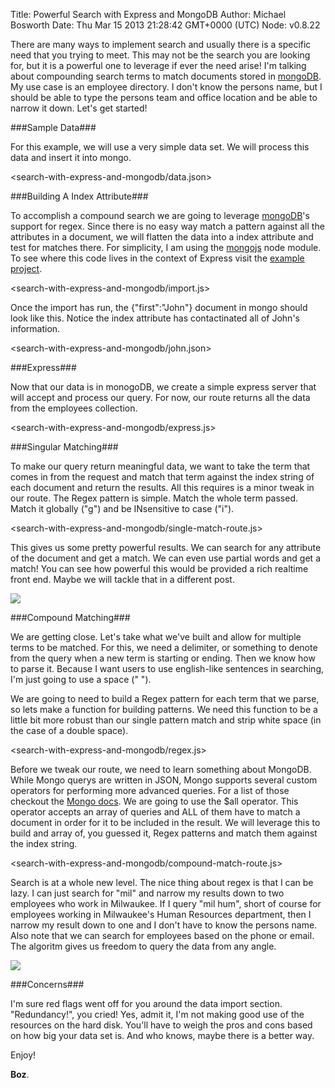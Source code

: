 Title: Powerful Search with Express and MongoDB
Author: Michael Bosworth
Date: Thu Mar 15 2013 21:28:42 GMT+0000 (UTC)
Node: v0.8.22

There are many ways to implement search and usually there is a specific need that you trying to meet.  This may not be the search you are looking for, but it is a powerful one to leverage if ever the need arise!  I'm talking about compounding search terms to match documents stored in [mongoDB][].  My use case is an employee directory.  I don't know the persons name, but I should be able to type the persons team and office location and be able to narrow it down.  Let's get started!

###Sample Data###

For this example, we will use a very simple data set.  We will process this data and insert it into mongo.

<search-with-express-and-mongodb/data.json>

###Building A Index Attribute###

To accomplish a compound search we are going to leverage [mongoDB][]'s support for regex.  Since there is no easy way match a pattern against all the attributes in a document, we will flatten the data into a index attribute and test for matches there.  For simplicity, I am using the [mongojs][] node module.  To see where this code lives in the context of Express visit the [example project][].  

<search-with-express-and-mongodb/import.js>

Once the import has run, the {"first":"John"} document in mongo should look like this.  Notice the index attribute has contactinated all of John's information. 

<search-with-express-and-mongodb/john.json>

###Express###

Now that our data is in monogoDB, we create a simple express server that will accept and process our query.  For now, our route returns all the data from the employees collection.

<search-with-express-and-mongodb/express.js>

###Singular Matching###

To make our query return meaningful data, we want to take the term that comes in from the request and match that term against the index string of each document and return the results.  All this requires is a minor tweak in our route.  The Regex pattern is simple.  Match the whole term passed.  Match it globally ("g") and be INsensitive to case ("i").

<search-with-express-and-mongodb/single-match-route.js>

This gives us some pretty powerful results.  We can search for any attribute of the document and get a match.  We can even use partial words and get a match!  You can see how powerful this would be provided a rich realtime front end.  Maybe we will tackle that in a different post.  

<img src="/search-with-express-and-mongodb/mil.png" />

###Compound Matching###

We are getting close.  Let's take what we've built and allow for multiple terms to be matched.  For this, we need a delimiter, or something to denote from the query when a new term is starting or ending.  Then we know how to parse it.  Because I want users to use english-like sentences in searching, I'm just going to use a space (" ").  

We are going to need to build a Regex pattern for each term that we parse, so lets make a function for building patterns.  We need this function to be a little bit more robust than our single pattern match and strip white space (in the case of a double space).

<search-with-express-and-mongodb/regex.js>

Before we tweak our route, we need to learn something about MongoDB.  While Mongo querys are written in JSON, Mongo supports several custom operators for performing more advanced queries.  For a list of those checkout the [Mongo docs][].  We are going to use the $all operator.  This operator accepts an array of queries and ALL of them have to match a document in order for it to be included in the result.  We will leverage this to build and array of, you guessed it, Regex patterns and match them against the index string.  

<search-with-express-and-mongodb/compound-match-route.js>

Search is at a whole new level.  The nice thing about regex is that I can be lazy.  I can just search for "mil" and narrow my results down to two employees who work in Milwaukee.  If I query "mil hum", short of course for employees working in Milwaukee's Human Resources department, then I narrow my result down to one and I don't have to know the persons name.  Also note that we can search for employees based on the phone or email.   The algoritm gives us freedom to query the data from any angle.

<img src="/search-with-express-and-mongodb/mil_hum.png" />

###Concerns###

I'm sure red flags went off for you around the data import section.  "Redundancy!", you cried!  Yes, admit it, I'm not making good use of the resources on the hard disk.  You'll have to weigh the pros and cons based on how big your data set is.  And who knows, maybe there is a better way.

Enjoy!

__Boz__.

[git]: http://git-scm.com/
[node]: http://nodejs.org
[npm]: http://npmjs.org/
[express]: http://github.com/visionmedia/express
[mongoDB]: http://www.mongodb.org
[Express and MongoDB]: /express-and-mongodb
[mongojs]: https://github.com/gett/mongojs.git
[example project]: https://github.com/bozzltron/search-with-express-and-mongodb
[Mongo docs]: http://docs.mongodb.org/manual/reference/operators/